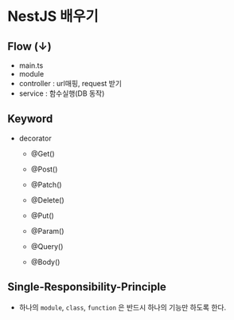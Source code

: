 # NestJS 배우기

## Flow (↓)

- main.ts
- module
- controller : url매핑, request 받기
- service : 함수실행(DB 동작)

## Keyword

- decorator
  - @Get()
  - @Post()
  - @Patch()
  - @Delete()
  - @Put()

  - @Param()
  - @Query()
  - @Body()

## Single-Responsibility-Principle

- 하나의 `module`, `class`, `function` 은 반드시 하나의 기능만 하도록 한다.